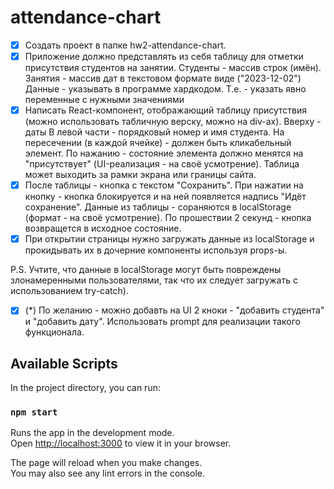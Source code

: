 # attendance-chart

- [x] Создать проект в папке hw2-attendance-chart.
- [x] Приложение должно представлять из себя таблицу для отметки присутствия студентов на занятии. 
Студенты - массив строк (имён).
Занятия - массив дат в текстовом формате виде ("2023-12-02")
Данные - указывать в программе хардкодом. Т.е. - указать явно переменные с нужными значениями
- [x] Написать React-компонент, отображающий таблицу присутствия (можно использовать табличную верску, можно на 
  div-ах). 
Вверху - даты
В левой части - порядковый номер и имя студента.
На пересечении (в каждой ячейке) - должен быть кликабельный элемент.
По нажанию - состояние элемента должно менятся на "присутствует" (UI-реализация -  на своё усмотрение).
Таблица может выходить за рамки экрана или границы сайта.
- [x] После таблицы - кнопка с текстом "Сохранить".
При нажатии на кнопку - кнопка блокируется и на ней появляется надпись "Идёт сохранение".
Данные из таблицы - сораняются в localStorage (формат - на своё усмотрение).
По прошествии 2 секунд - кнопка возвращется в исходное состояние.
- [x] При открытии страницы нужно загружать данные из localStorage и прокидывать их в дочерние компоненты используя 
  props-ы.
  
P.S. Учтите, что данные в localStorage могут быть повреждены злонамеренными пользователями, так что их следует 
  загружать с использованием try-catch).

- [x] (*) По желанию - можно добавть на UI 2 кноки - "добавить студента" и "добавить дату". Использовать prompt для
  реализации такого функционала.


## Available Scripts

In the project directory, you can run:

### `npm start`

Runs the app in the development mode.\
Open [http://localhost:3000](http://localhost:3000) to view it in your browser.

The page will reload when you make changes.\
You may also see any lint errors in the console.
